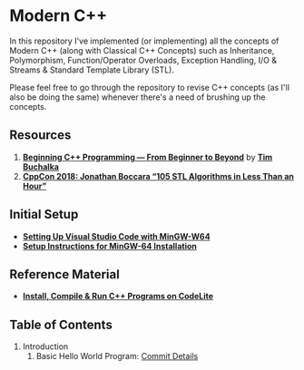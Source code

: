 # Modern C++

In this repository I've implemented (or implementing) all the concepts of Modern C++ (along with Classical C++ Concepts) such as Inheritance, Polymorphism, Function/Operator Overloads, Exception Handling, I/O & Streams & Standard Template Library (STL).

Please feel free to go through the repository to revise C++ concepts (as I'll also be doing the same) whenever there's a need of brushing up the concepts.

## Resources

1. **[Beginning C++ Programming &mdash; From Beginner to Beyond](https://www.udemy.com/course/beginning-c-plus-plus-programming/)** by **[Tim Buchalka](https://www.timbuchalka.com/)**
2. **[CppCon 2018: Jonathan Boccara “105 STL Algorithms in Less Than an Hour”](https://youtu.be/2olsGf6JIkU)**

## Initial Setup

- **[Setting Up Visual Studio Code with MinGW-W64](https://code.visualstudio.com/docs/cpp/config-mingw)**
- **[Setup Instructions for MinGW-64 Installation](./mingw-w64-installation.md)**

## Reference Material

- **[Install, Compile & Run C++ Programs on CodeLite](https://www.it.iitb.ac.in/frg/wiki/images/2/27/CodeLite_Manual.pdf)**

## Table of Contents

1. Introduction
   1. Basic Hello World Program: [Commit Details](https://github.com/Ch-sriram/modern-cpp/commit/0cd58b72b5c0918ff58f6c9a146156a19d8a472f#diff-d0672e7d6443c09b73812406181c64c042242aeac2e3431e5af462a53ac6d5d6)
